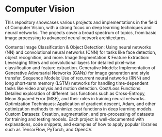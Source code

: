 # Computer Vision
This repository showcases various projects and implementations in the field of Computer Vision, with a strong focus on deep learning techniques and neural networks. The projects cover a broad spectrum of topics, from basic image processing to advanced neural network architectures.

Contents
Image Classification & Object Detection: Using neural networks (NN) and convolutional neural networks (CNN) for tasks like face detection, object recognition, and more.
Image Segmentation & Feature Extraction: Leveraging filters and convolutional layers for detailed pixel-wise classification and feature extraction.
Generative Models: Implementation of Generative Adversarial Networks (GANs) for image generation and style transfer.
Sequence Models: Use of recurrent neural networks (RNN) and long short-term memory (LSTM) networks for handling time-dependent tasks like video analysis and motion detection.
Cost/Loss Functions: Detailed exploration of different loss functions such as Cross-Entropy, Mean Squared Error (MSE), and their roles in training neural networks.
Optimization Techniques: Application of gradient descent, Adam, and other optimization methods to minimize cost functions in deep learning models.
Custom Datasets: Creation, augmentation, and pre-processing of datasets for training and testing models.
Each project is well-documented with explanations, code snippets, and examples of how to apply popular libraries such as TensorFlow, PyTorch, and OpenCV.
